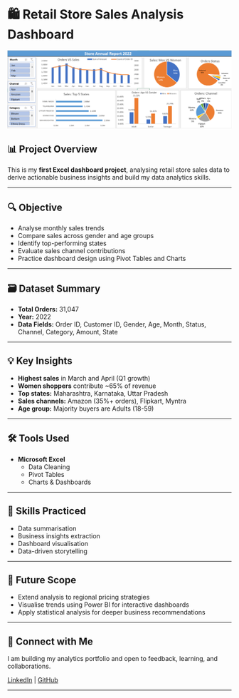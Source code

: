 # 🛍️ Retail Store Sales Analysis Dashboard

![Dashboard Screenshot](dashboard.png)

## 📊 **Project Overview**

This is my **first Excel dashboard project**, analysing retail store sales data to derive actionable business insights and build my data analytics skills.

---

## 🔍 **Objective**

- Analyse monthly sales trends  
- Compare sales across gender and age groups  
- Identify top-performing states  
- Evaluate sales channel contributions  
- Practice dashboard design using Pivot Tables and Charts

---

## 🗃️ **Dataset Summary**

- **Total Orders:** 31,047  
- **Year:** 2022  
- **Data Fields:** Order ID, Customer ID, Gender, Age, Month, Status, Channel, Category, Amount, State

---

## 💡 **Key Insights**

- **Highest sales** in March and April (Q1 growth)  
- **Women shoppers** contribute ~65% of revenue  
- **Top states:** Maharashtra, Karnataka, Uttar Pradesh  
- **Sales channels:** Amazon (35%+ orders), Flipkart, Myntra  
- **Age group:** Majority buyers are Adults (18-59)

---

## 🛠️ **Tools Used**

- **Microsoft Excel**
  - Data Cleaning
  - Pivot Tables
  - Charts & Dashboards

---

## 🚀 **Skills Practiced**

- Data summarisation  
- Business insights extraction  
- Dashboard visualisation  
- Data-driven storytelling

---

## 🔮 **Future Scope**

- Extend analysis to regional pricing strategies  
- Visualise trends using Power BI for interactive dashboards  
- Apply statistical analysis for deeper business recommendations

---

## 🤝 **Connect with Me**

I am building my analytics portfolio and open to feedback, learning, and collaborations.

[LinkedIn](your-linkedin-url) | [GitHub](your-github-url)

---

